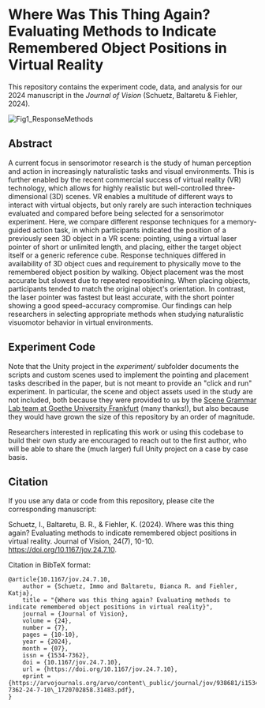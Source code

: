 # Where Was This Thing Again? Evaluating Methods to Indicate Remembered Object Positions in Virtual Reality

This repository contains the experiment code, data, and analysis for our 2024 manuscript in the *Journal of Vision* (Schuetz, Baltaretu & Fiehler, 2024). 

![Fig1_ResponseMethods](https://github.com/user-attachments/assets/661c85cb-f016-4f23-b883-6e51ea436a2f)


## Abstract

A current focus in sensorimotor research is the study of human perception and action in increasingly naturalistic tasks and visual environments. This is further enabled by the recent commercial success of virtual reality (VR) technology, which allows for highly realistic but well-controlled three-dimensional (3D) scenes. VR enables a multitude of different ways to interact with virtual objects, but only rarely are such interaction techniques evaluated and compared before being selected for a sensorimotor experiment. Here, we compare different response techniques for a memory-guided action task, in which participants indicated the position of a previously seen 3D object in a VR scene: pointing, using a virtual laser pointer of short or unlimited length, and placing, either the target object itself or a generic reference cube. Response techniques differed in availability of 3D object cues and requirement to physically move to the remembered object position by walking. Object placement was the most accurate but slowest due to repeated repositioning. When placing objects, participants tended to match the original object's orientation. In contrast, the laser pointer was fastest but least accurate, with the short pointer showing a good speed–accuracy compromise. Our findings can help researchers in selecting appropriate methods when studying naturalistic visuomotor behavior in virtual environments.


## Experiment Code

Note that the Unity project in the *experiment/* subfolder documents the scripts and custom scenes used to implement the pointing and placement tasks described in the paper, but is not meant to provide an "click and run" experiment. In particular, the scene and object assets used in the study are not included, both because they were provided to us by the [Scene Grammar Lab team at Goethe University Frankfurt](https://www.scenegrammarlab.com/research/) (many thanks!), but also because they would have grown the size of this repository by an order of magnitude. 

Researchers interested in replicating this work or using this codebase to build their own study are encouraged to reach out to the first author, who will be able to share the (much larger) full Unity project on a case by case basis. 


## Citation

If you use any data or code from this repository, please cite the corresponding manuscript: 

Schuetz, I., Baltaretu, B. R., & Fiehler, K. (2024). Where was this thing again? Evaluating methods to indicate remembered object positions in virtual reality. Journal of Vision, 24(7), 10-10. https://doi.org/10.1167/jov.24.7.10.

Citation in BibTeX format:

```
@article{10.1167/jov.24.7.10,
    author = {Schuetz, Immo and Baltaretu, Bianca R. and Fiehler, Katja},
    title = "{Where was this thing again? Evaluating methods to indicate remembered object positions in virtual reality}",
    journal = {Journal of Vision},
    volume = {24},
    number = {7},
    pages = {10-10},
    year = {2024},
    month = {07},
    issn = {1534-7362},
    doi = {10.1167/jov.24.7.10},
    url = {https://doi.org/10.1167/jov.24.7.10},
    eprint = {https://arvojournals.org/arvo/content\_public/journal/jov/938681/i1534-7362-24-7-10\_1720702858.31483.pdf},
}
```
